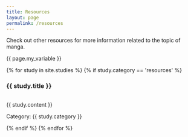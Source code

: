```yaml
---
title: Resources
layout: page
permalink: /resources
---
```

Check out other resources for more information related to the topic of manga.

{{ page.my_variable }}

{% for study in site.studies %}
{% if study.category == 'resources' %}
<h3>{{ study.title }}</h3>
<p><img src="{{ study.category }}" alt="" /></p>
<p>{{ study.content }}</p>
<p>Category: {{ study.category }}</p>
{% endif %}
{% endfor %}